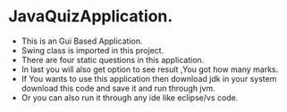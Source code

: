 # JavaQuizApplication.
- This is an Gui Based Application.
- Swing class is imported in this project.
- There are four static questions in this application.
- In last you will also get option to see result ,You got how many marks.
- If You wants to use this application then download jdk in your system download this code and save it and run through jvm.
- Or you can also run it through any ide like eclipse/vs code.
